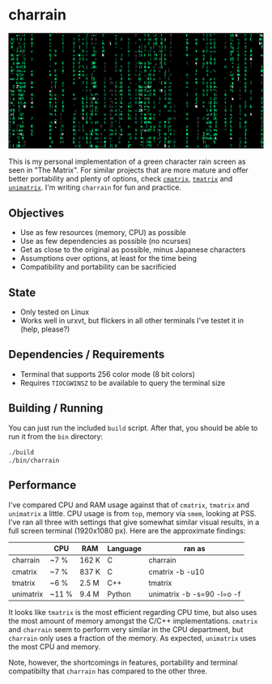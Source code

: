 # charrain

![charrain](example2.png)

This is my personal implementation of a green character rain screen as seen in "The Matrix". For similar projects that are more mature and offer better portability and plenty of options, check [`cmatrix`](https://github.com/abishekvashok/cmatrix), [`tmatrix`](https://github.com/M4444/TMatrix) and [`unimatrix`](https://github.com/will8211/unimatrix). I'm writing `charrain` for fun and practice.

## Objectives

- Use as few resources (memory, CPU) as possible
- Use as few dependencies as possible (no ncurses)
- Get as close to the original as possible, minus Japanese characters
- Assumptions over options, at least for the time being
- Compatibility and portability can be sacrificied

## State

- Only tested on Linux
- Works well in urxvt, but flickers in all other terminals I've testet it in (help, please?)

## Dependencies / Requirements

- Terminal that supports 256 color mode (8 bit colors)
- Requires `TIOCGWINSZ` to be available to query the terminal size

## Building / Running

You can just run the included `build` script. After that, you should be able to run it from the `bin` directory:

    ./build
    ./bin/charrain

## Performance

I've compared CPU and RAM usage against that of `cmatrix`, `tmatrix` and `unimatrix` a little. CPU usage is from `top`, memory via `smem`, looking at PSS. I've ran all three with settings that give somewhat similar visual results, in a full screen terminal (1920x1080 px). Here are the approximate findings:

|           |  CPU  |   RAM | Language | ran as                     |
|-----------|-------|-------|----------|----------------------------|
|  charrain |  ~7 % | 162 K | C        | charrain                   |
|   cmatrix |  ~7 % | 837 K | C        | cmatrix -b -u10            |
|   tmatrix |  ~6 % | 2.5 M | C++      | tmatrix                    |
| unimatrix | ~11 % | 9.4 M | Python   | unimatrix -b -s=90 -l=o -f |

It looks like `tmatrix` is the most efficient regarding CPU time, but also uses the most amount of memory amongst the C/C++ implementations. `cmatrix` and `charrain` seem to perform very similar in the CPU department, but `charrain` only uses a fraction of the memory. As expected, `unimatrix` uses the most CPU and memory.

Note, however, the shortcomings in features, portability and terminal compatibilty that `charrain` has compared to the other three.

